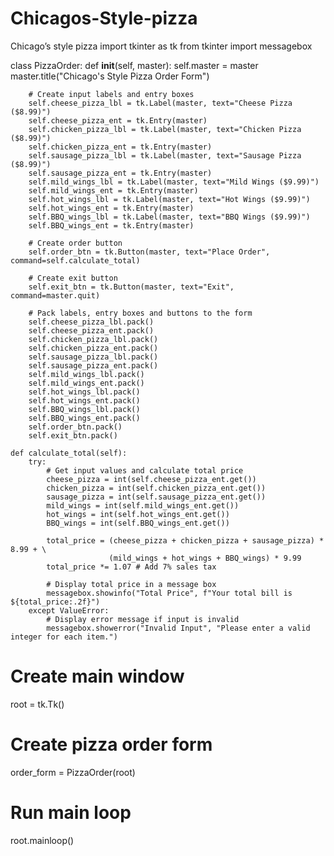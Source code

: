 # Chicagos-Style-pizza
Chicago’s style pizza
import tkinter as tk
from tkinter import messagebox

class PizzaOrder:
    def __init__(self, master):
        self.master = master
        master.title("Chicago's Style Pizza Order Form")

        # Create input labels and entry boxes
        self.cheese_pizza_lbl = tk.Label(master, text="Cheese Pizza ($8.99)")
        self.cheese_pizza_ent = tk.Entry(master)
        self.chicken_pizza_lbl = tk.Label(master, text="Chicken Pizza ($8.99)")
        self.chicken_pizza_ent = tk.Entry(master)
        self.sausage_pizza_lbl = tk.Label(master, text="Sausage Pizza ($8.99)")
        self.sausage_pizza_ent = tk.Entry(master)
        self.mild_wings_lbl = tk.Label(master, text="Mild Wings ($9.99)")
        self.mild_wings_ent = tk.Entry(master)
        self.hot_wings_lbl = tk.Label(master, text="Hot Wings ($9.99)")
        self.hot_wings_ent = tk.Entry(master)
        self.BBQ_wings_lbl = tk.Label(master, text="BBQ Wings ($9.99)")
        self.BBQ_wings_ent = tk.Entry(master)

        # Create order button
        self.order_btn = tk.Button(master, text="Place Order", command=self.calculate_total)

        # Create exit button
        self.exit_btn = tk.Button(master, text="Exit", command=master.quit)

        # Pack labels, entry boxes and buttons to the form
        self.cheese_pizza_lbl.pack()
        self.cheese_pizza_ent.pack()
        self.chicken_pizza_lbl.pack()
        self.chicken_pizza_ent.pack()
        self.sausage_pizza_lbl.pack()
        self.sausage_pizza_ent.pack()
        self.mild_wings_lbl.pack()
        self.mild_wings_ent.pack()
        self.hot_wings_lbl.pack()
        self.hot_wings_ent.pack()
        self.BBQ_wings_lbl.pack()
        self.BBQ_wings_ent.pack()
        self.order_btn.pack()
        self.exit_btn.pack()

    def calculate_total(self):
        try:
            # Get input values and calculate total price
            cheese_pizza = int(self.cheese_pizza_ent.get())
            chicken_pizza = int(self.chicken_pizza_ent.get())
            sausage_pizza = int(self.sausage_pizza_ent.get())
            mild_wings = int(self.mild_wings_ent.get())
            hot_wings = int(self.hot_wings_ent.get())
            BBQ_wings = int(self.BBQ_wings_ent.get())

            total_price = (cheese_pizza + chicken_pizza + sausage_pizza) * 8.99 + \
                          (mild_wings + hot_wings + BBQ_wings) * 9.99
            total_price *= 1.07 # Add 7% sales tax

            # Display total price in a message box
            messagebox.showinfo("Total Price", f"Your total bill is ${total_price:.2f}")
        except ValueError:
            # Display error message if input is invalid
            messagebox.showerror("Invalid Input", "Please enter a valid integer for each item.")

# Create main window
root = tk.Tk()

# Create pizza order form
order_form = PizzaOrder(root)

# Run main loop
root.mainloop()
